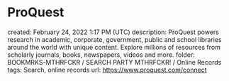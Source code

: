 # ProQuest

created: February 24, 2022 1:17 PM (UTC)
description: ProQuest powers research in academic, corporate, government, public and school libraries around the world with unique content. Explore millions of resources from scholarly journals, books, newspapers, videos and more.
folder: BOOKMRKS-MTHRFCKR / SEARCH PARTY MTHRFCKR! / Online Records
tags: Search, online records
url: https://www.proquest.com/connect